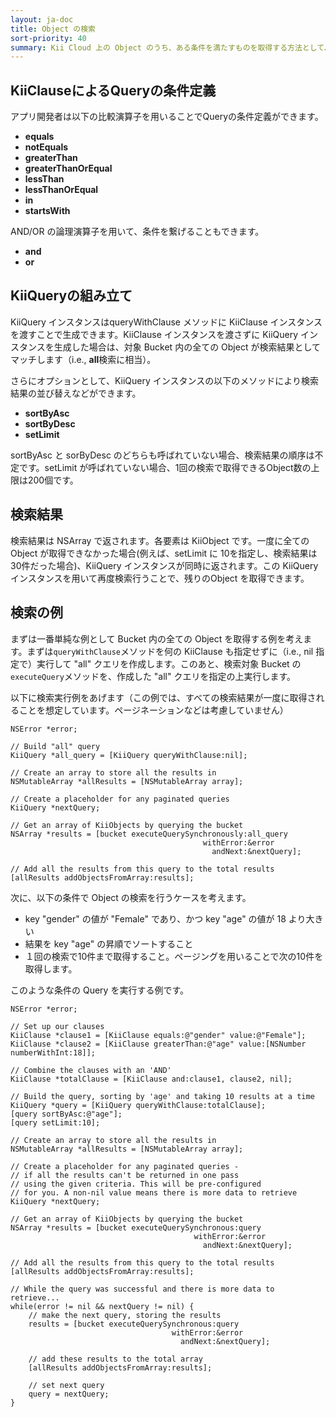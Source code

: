 ```yaml
---
layout: ja-doc
title: Object の検索
sort-priority: 40
summary: Kii Cloud 上の Object のうち、ある条件を満たすものを取得する方法として、Kii Cloud SDK は検索機能を提供しています。この機能を用いると、例えば「Bucket より "count" フィールドの値が10より大きい Object を、フィールド値降順で最大で10個取得」などといった条件が指定可能です。
---
```

## KiiClauseによるQueryの条件定義

アプリ開発者は以下の比較演算子を用いることでQueryの条件定義ができます。

* **equals**
* **notEquals**
* **greaterThan**
* **greaterThanOrEqual**
* **lessThan**
* **lessThanOrEqual**
* **in**
* **startsWith**

AND/OR の論理演算子を用いて、条件を繋げることもできます。

* **and**
* **or**

## KiiQueryの組み立て

KiiQuery インスタンスはqueryWithClause メソッドに KiiClause インスタンスを渡すことで生成できます。KiiClause インスタンスを渡さずに KiiQuery インスタンスを生成した場合は、対象 Bucket 内の全ての Object が検索結果としてマッチします（i.e., **all**検索に相当）。

さらにオプションとして、KiiQuery インスタンスの以下のメソッドにより検索結果の並び替えなどができます。

* **sortByAsc**
* **sortByDesc**
* **setLimit**

sortByAsc と sorByDesc のどちらも呼ばれていない場合、検索結果の順序は不定です。setLimit が呼ばれていない場合、1回の検索で取得できるObject数の上限は200個です。

## 検索結果

検索結果は NSArray で返されます。各要素は KiiObject です。一度に全ての Object が取得できなかった場合(例えば、setLimit に
10を指定し、検索結果は30件だった場合)、KiiQuery インスタンスが同時に返されます。この KiiQuery 
インスタンスを用いて再度検索行うことで、残りのObject を取得できます。

## 検索の例

まずは一番単純な例として Bucket 内の全ての Object を取得する例を考えます。まずは`queryWithClause`メソッドを何の KiiClause も指定せずに（i.e., nil 指定で）実行して "all" クエリを作成します。このあと、検索対象 Bucket の`executeQuery`メソッドを、作成した "all" クエリを指定の上実行します。

以下に検索実行例をあげます（この例では、すべての検索結果が一度に取得されることを想定しています。ページネーションなどは考慮していません）

```objc
NSError *error;

// Build "all" query
KiiQuery *all_query = [KiiQuery queryWithClause:nil];

// Create an array to store all the results in
NSMutableArray *allResults = [NSMutableArray array];

// Create a placeholder for any paginated queries
KiiQuery *nextQuery;

// Get an array of KiiObjects by querying the bucket
NSArray *results = [bucket executeQuerySynchronously:all_query
                                           withError:&error
                                             andNext:&nextQuery];

// Add all the results from this query to the total results
[allResults addObjectsFromArray:results];
```

次に、以下の条件で Object の検索を行うケースを考えます。

* key "gender" の値が "Female" であり、かつ key "age" の値が 18 より大きい
* 結果を key "age" の昇順でソートすること
* １回の検索で10件まで取得すること。ページングを用いることで次の10件を取得します。

このような条件の Query を実行する例です。

```objc
NSError *error;

// Set up our clauses
KiiClause *clause1 = [KiiClause equals:@"gender" value:@"Female"];
KiiClause *clause2 = [KiiClause greaterThan:@"age" value:[NSNumber numberWithInt:18]];

// Combine the clauses with an 'AND'
KiiClause *totalClause = [KiiClause and:clause1, clause2, nil];

// Build the query, sorting by 'age' and taking 10 results at a time
KiiQuery *query = [KiiQuery queryWithClause:totalClause];
[query sortByAsc:@"age"];
[query setLimit:10];

// Create an array to store all the results in
NSMutableArray *allResults = [NSMutableArray array];

// Create a placeholder for any paginated queries -
// if all the results can't be returned in one pass
// using the given criteria. This will be pre-configured
// for you. A non-nil value means there is more data to retrieve
KiiQuery *nextQuery;

// Get an array of KiiObjects by querying the bucket
NSArray *results = [bucket executeQuerySynchronous:query
                                         withError:&error
                                           andNext:&nextQuery];

// Add all the results from this query to the total results
[allResults addObjectsFromArray:results];

// While the query was successful and there is more data to retrieve...
while(error != nil && nextQuery != nil) {
    // make the next query, storing the results
    results = [bucket executeQuerySynchronous:query
                                    withError:&error
                                      andNext:&nextQuery];

    // add these results to the total array
    [allResults addObjectsFromArray:results];

    // set next query
    query = nextQuery;
}
```
